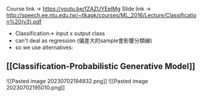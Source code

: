Course link -> https://youtu.be/fZAZUYEeIMg
Slide link -> http://speech.ee.ntu.edu.tw/~tlkagk/courses/ML_2016/Lecture/Classification%20(v3).pdf


+ Classification-> input x output class
+ can't deal as regression (偏差大的sample會影響分類線)
+ so we use alternatives:
## [[Classification-Probabilistic Generative Model]]

![[Pasted image 20230702194932.png]]
![[Pasted image 20230702195010.png]]